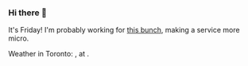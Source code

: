 ### Hi there :wave:

It's Friday! I'm probably working for [this bunch](https://github.com/kohofinancial), making a service more micro.

Weather in Toronto: , at .
